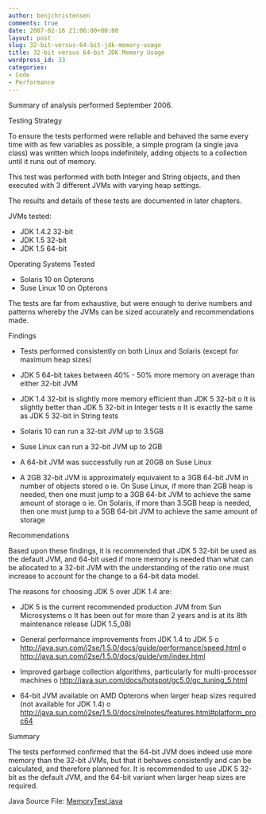 ```yaml
---
author: benjchristensen
comments: true
date: 2007-02-16 21:06:00+00:00
layout: post
slug: 32-bit-versus-64-bit-jdk-memory-usage
title: 32-bit versus 64-bit JDK Memory Usage
wordpress_id: 33
categories:
- Code
- Performance
---
```


Summary of analysis performed September 2006.

Testing Strategy

To ensure the tests performed were reliable and behaved the same every time with as few variables as possible, a simple program (a single java class) was written which loops indefinitely, adding objects to a collection until it runs out of memory.

This test was performed with both Integer and String objects, and then executed with 3 different JVMs with varying heap settings.

The results and details of these tests are documented in later chapters.

JVMs tested:
- JDK 1.4.2 32-bit
- JDK 1.5 32-bit
- JDK 1.5 64-bit

Operating Systems Tested
- Solaris 10 on Opterons
- Suse Linux 10 on Opterons

The tests are far from exhaustive, but were enough to derive numbers and patterns whereby the JVMs can be sized accurately and recommendations made.

Findings

- Tests performed consistently on both Linux and Solaris (except for maximum heap sizes)
- JDK 5 64-bit takes between 40% - 50% more memory on average than either 32-bit JVM
- JDK 1.4 32-bit is slightly more memory efficient than JDK 5 32-bit
o It is slightly better than JDK 5 32-bit in Integer tests
o It is exactly the same as JDK 5 32-bit in String tests

- Solaris 10 can run a 32-bit JVM up to 3.5GB
- Suse Linux can run a 32-bit JVM up to 2GB
- A 64-bit JVM was successfully run at 20GB on Suse Linux
- A 2GB 32-bit JVM is approximately equivalent to a 3GB 64-bit JVM in number of objects stored
o ie. On Suse Linux, if more than 2GB heap is needed, then one must jump to a 3GB 64-bit JVM to achieve the same amount of storage
o ie. On Solaris, if more than 3.5GB heap is needed, then one must jump to a 5GB 64-bit JVM to achieve the same amount of storage

Recommendations

Based upon these findings, it is recommended that JDK 5 32-bit be used as the default JVM, and 64-bit used if more memory is needed than what can be allocated to a 32-bit JVM with the understanding of the ratio one must increase to account for the change to a 64-bit data model.

The reasons for choosing JDK 5 over JDK 1.4 are:

- JDK 5 is the current recommended production JVM from Sun Microsystems
o It has been out for more than 2 years and is at its 8th maintenance release (JDK 1.5_08)

- General performance improvements from JDK 1.4 to JDK 5
o http://java.sun.com/j2se/1.5.0/docs/guide/performance/speed.html
o http://java.sun.com/j2se/1.5.0/docs/guide/vm/index.html

- Improved garbage collection algorithms, particularly for multi-processor machines
o http://java.sun.com/docs/hotspot/gc5.0/gc_tuning_5.html

- 64-bit JVM available on AMD Opterons when larger heap sizes required (not available for JDK 1.4)
o http://java.sun.com/j2se/1.5.0/docs/relnotes/features.html#platform_proc64

Summary

The tests performed confirmed that the 64-bit JVM does indeed use more memory than the 32-bit JVMs, but that it behaves consistently and can be calculated, and therefore planned for.
It is recommended to use JDK 5 32-bit as the default JVM, and the 64-bit variant when larger heap sizes are required.

Java Source File: [MemoryTest.java](http://benjchristensen.files.wordpress.com/2007/04/memorytestjava.doc)
